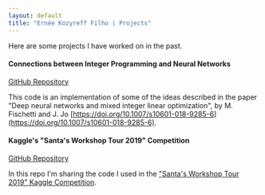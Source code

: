 ```yaml
---
layout: default
title: "Ernée Kozyreff Filho | Projects"
---
```


Here are some projects I have worked on in the past.

#### Connections between Integer Programming and Neural Networks
[GitHub Repository](https://github.com/ekozyreff/fischetti_jo_2018)

This code is an implementation of some of the ideas described in the paper "Deep neural networks and mixed integer linear optimization", by M. Fischetti and J. Jo [https://doi.org/10.1007/s10601-018-9285-6](https://doi.org/10.1007/s10601-018-9285-6).

#### Kaggle's "Santa's Workshop Tour 2019" Competition
[GitHub Repository](https://github.com/ekozyreff/kaggle_santa_2019)

In this repo I'm sharing the code I used in the ["Santa's Workshop Tour 2019" Kaggle Competition](https://www.kaggle.com/c/santa-workshop-tour-2019/).
